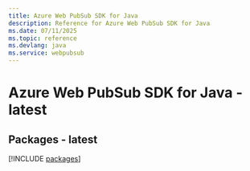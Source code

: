 ```yaml
---
title: Azure Web PubSub SDK for Java
description: Reference for Azure Web PubSub SDK for Java
ms.date: 07/11/2025
ms.topic: reference
ms.devlang: java
ms.service: webpubsub
---
```

# Azure Web PubSub SDK for Java - latest
## Packages - latest
[!INCLUDE [packages](web-pubsub-index.md)]